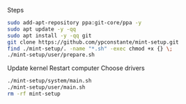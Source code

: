 Steps

```sh
sudo add-apt-repository ppa:git-core/ppa -y
sudo apt update -y -qq
sudo apt install -y -qq git
git clone https://github.com/ypconstante/mint-setup.git
find ./mint-setup/. -name "*.sh" -exec chmod +x {} \;
./mint-setup/user/prepare.sh
```

Update kernel
Restart computer
Choose drivers


```sh
./mint-setup/system/main.sh
./mint-setup/user/main.sh
rm -rf mint-setup
```